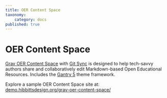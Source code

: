 ```yaml
---
title: OER Content Space
taxonomy:
    category: docs
published: true
---
```


# OER Content Space

[Grav OER Content Space](https://github.com/hibbitts-design/grav-skeleton-oer-content-space) with [Git Sync](https://github.com/trilbymedia/grav-plugin-git-sync) is designed to help tech-savvy authors share and collaboratively edit Markdown-based Open Educational Resources. Includes the [Gantry 5](http://gantry.org/) theme framework.

Explore a sample OER Content Space site at: <br> [demo.hibbittsdesign.org/grav-oer-content-space/](http://demo.hibbittsdesign.org/grav-oer-content-space/)
